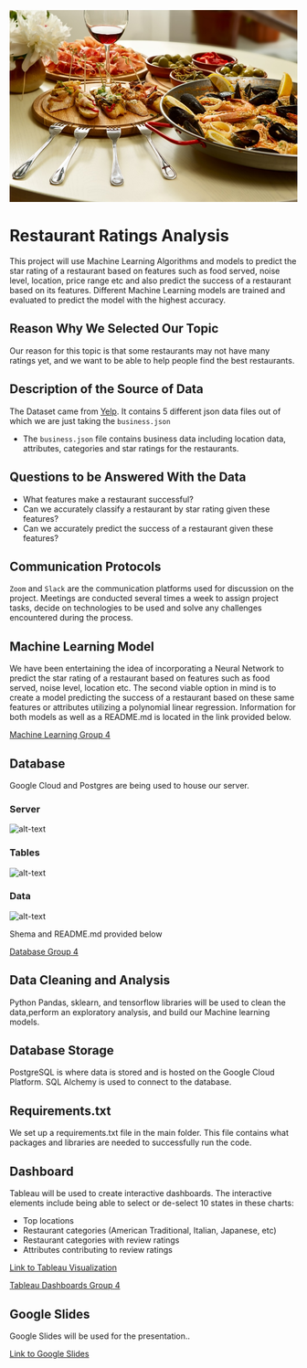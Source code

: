![image](https://github.com/abtieku/group4-project/blob/main/Resources/Restaurant.jpg)
# Restaurant Ratings Analysis

This project will use Machine Learning Algorithms and models to predict the star rating of a restaurant based on features such as food served, noise level, location, price range etc and also predict the success of a restaurant based on its features. Different Machine Learning models are trained and evaluated to predict the model with the highest accuracy.

## Reason Why We Selected Our Topic

Our reason for this topic is that some restaurants may not have many ratings yet, and we want to be able to help people find the best restaurants.

## Description of the Source of Data

The Dataset came from [Yelp](https://www.yelp.com/dataset). It contains 5 different json data files out of which we are just taking the ```business.json```
- The ```business.json``` file contains business data including location data, attributes, categories and star ratings for the restaurants.

## Questions to be Answered With the Data

- What features make a restaurant successful?
- Can we accurately classify a restaurant by star rating given these features? 
- Can we accurately predict the success of a restaurant given these features?

## Communication Protocols

```Zoom``` and ```Slack``` are the communication platforms used for discussion on the project. Meetings are conducted several times a week to assign project tasks, decide on technologies to be used and solve any challenges encountered during the process.

## Machine Learning Model

We have been entertaining the idea of incorporating a Neural Network to predict the star rating of a restaurant based on features such as food served, noise level, location etc. The second viable option in mind is to create a model predicting the success of a restaurant based on these same features or attributes utilizing a polynomial linear regression. Information for both models as well as a README.md is located in the link provided below.

[Machine Learning Group 4](https://github.com/abtieku/group4-project/tree/main/Machine_Learning)


## Database

Google Cloud and Postgres are being used to house our server.

### Server
![alt-text](https://github.com/abtieku/group4-project/blob/main/Resources/server.png)

### Tables
![alt-text](https://github.com/abtieku/group4-project/blob/main/Resources/tables.png)

### Data
![alt-text](https://github.com/abtieku/group4-project/blob/main/Resources/data.png)

Shema and README.md provided below

[Database Group 4](https://github.com/abtieku/group4-project/tree/main/Database)

## Data Cleaning and Analysis

Python Pandas, sklearn, and tensorflow libraries will be used to clean the data,perform an exploratory analysis, and build our Machine learning models.

## Database Storage

PostgreSQL is where data is stored and is hosted on the Google Cloud Platform. SQL Alchemy is used to connect to the database.

## Requirements.txt
We set up a requirements.txt file in the main folder. This file contains what packages and libraries are needed to successfully run the code.

## Dashboard

Tableau will be used to create interactive dashboards. The interactive elements include being able to select or de-select 10 states in these charts:

- Top locations
- Restaurant categories (American Traditional, Italian, Japanese, etc) 
- Restaurant categories with review ratings
- Attributes contributing to review ratings

[Link to Tableau Visualization](https://public.tableau.com/profile/shanu.joseph#!/vizhome/RestaurantBusinessAnalysis/Story1?publish=yes)

[Tableau Dashboards Group 4](https://github.com/abtieku/group4-project/tree/shanu_segment2/Dashboard/Tableau)


## Google Slides
Google Slides will be used for the presentation..

[Link to Google Slides](https://docs.google.com/presentation/d/1nr6JvIkOD3UAjcMgdsePUiV51nl8bSs3Si4AMYdGYho/edit#slide=id.gc14ac822ce_1_40)